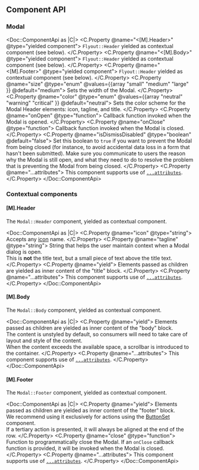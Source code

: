 ## Component API

### Modal

<Doc::ComponentApi as |C|>
  <C.Property @name="<[M].Header>" @type="yielded component">
    `Flyout::Header` yielded as contextual component (see below).
  </C.Property>
  <C.Property @name="<[M].Body>" @type="yielded component">
    `Flyout::Header` yielded as contextual component (see below).
  </C.Property>
  <C.Property @name="<[M].Footer>" @type="yielded component">
    `Flyout::Header` yielded as contextual component (see below).
  </C.Property>
  <C.Property @name="size" @type="enum" @values={{array "small" "medium" "large" }} @default="medium">
    Sets the width of the Modal.
  </C.Property>
  <C.Property @name="color" @type="enum" @values={{array "neutral" "warning" "critical" }} @default="neutral">
    Sets the color scheme for the Modal Header elements: icon, tagline, and title.
  </C.Property>
  <C.Property @name="onOpen" @type="function">
    Callback function invoked when the Modal is opened.
  </C.Property>
  <C.Property @name="onClose" @type="function">
    Callback function invoked when the Modal is closed.
  </C.Property>
  <C.Property @name="isDismissDisabled" @type="boolean" @default="false">
    Set this boolean to `true` if you want to prevent the Modal from being closed (for instance, to avoid accidental data loss in a form that hasn't been submitted). Make sure you communicate to users the reason why the Modal is still open, and what they need to do to resolve the problem that is preventing the Modal from being closed.
  </C.Property>
  <C.Property @name="...attributes">
    This component supports use of [`...attributes`](https://guides.emberjs.com/release/in-depth-topics/patterns-for-components/#toc_attribute-ordering).
  </C.Property>
</Doc::ComponentApi>

### Contextual components

#### [M].Header

The `Modal::Header` component, yielded as contextual component.

<Doc::ComponentApi as |C|>
  <C.Property @name="icon" @type="string">
    Accepts any [icon](/icons/library) name.
  </C.Property>
  <C.Property @name="tagline" @type="string">
    String that helps the user maintain context when a Modal dialog is open.
    <br/>This is **not** the title text, but a small piece of text above the title text.
  </C.Property>
  <C.Property @name="yield">
    Elements passed as children are yielded as inner content of the "title" block.
  </C.Property>
  <C.Property @name="...attributes">
    This component supports use of [`...attributes`](https://guides.emberjs.com/release/in-depth-topics/patterns-for-components/#toc_attribute-ordering).
  </C.Property>
</Doc::ComponentApi>


#### [M].Body

The `Modal::Body` component, yielded as contextual component.

<Doc::ComponentApi as |C|>
  <C.Property @name="yield">
    Elements passed as children are yielded as inner content of the "body" block.
    <br/>The content is unstyled by default, so consumers will need to take care of layout and style of the content.
    <br/>When the content exceeds the available space, a scrollbar is introduced to the container.
  </C.Property>
  <C.Property @name="...attributes">
    This component supports use of [`...attributes`](https://guides.emberjs.com/release/in-depth-topics/patterns-for-components/#toc_attribute-ordering).
  </C.Property>
</Doc::ComponentApi>

#### [M].Footer

The `Modal::Footer` component, yielded as contextual component.

<Doc::ComponentApi as |C|>
  <C.Property @name="yield">
    Elements passed as children are yielded as inner content of the "footer" block.
    <br/>We recommend using it exclusively for actions using the [ButtonSet](/components/button-set) component.
    <br/>If a tertiary action is presented, it will always be aligned at the end of the row.
  </C.Property>
  <C.Property @name="close" @type="function">
    Function to programmatically close the Modal. If an `onClose` callback function is provided, it will be invoked when the Modal is closed.
  </C.Property>
  <C.Property @name="...attributes">
    This component supports use of [`...attributes`](https://guides.emberjs.com/release/in-depth-topics/patterns-for-components/#toc_attribute-ordering).
  </C.Property>
</Doc::ComponentApi>